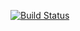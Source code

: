 [![Build Status](https://travis-ci.org/ericminio/learning-oracle.svg?branch=master)](https://travis-ci.org/ericminio/learning-oracle)
